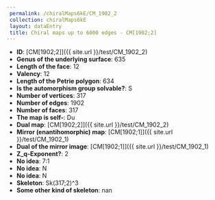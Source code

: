 ```yaml
--- 
 permalink: /chiralMaps6kE/CM_1902_2 
 collection: chiralMaps6kE
 layout: dataEntry
 title: Chiral maps up to 6000 edges - CM[1902;2]
---
```


- **ID**: [CM[1902;2]]({{ site.url }}/test/CM_1902_2)
- **Genus of the underlying surface**: 635
- **Length of the face**: 12
- **Valency**: 12
- **Length of the Petrie polygon**: 634
- **Is the automorphism group solvable?**: S
- **Number of vertices**: 317
- **Number of edges**: 1902
- **Number of faces**: 317
- **The map is self-**: Du
- **Dual map**: [CM[1902;2]]({{ site.url }}/test/CM_1902_2)
- **Mirror (enantihomorphic) map**: [CM[1902;1]]({{ site.url }}/test/CM_1902_1)
- **Dual of the mirror image**: [CM[1902;1]]({{ site.url }}/test/CM_1902_1)
- **Z_q-Exponent?**: 2
- **No idea**:  7:1
- **No idea**: N
- **No idea**: N
- **Skeleton**: Sk(317;2)^3
- **Some other kind of skeleton**: nan
